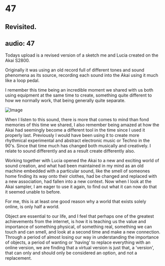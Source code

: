 # 47
## Revisited.
audio: 47
---

Todays upload is a revised version of a sketch me and Lucia created on the Akai S2800. 

Originally it was using an old record full of different tones and sound phenomena as its source, recording each sound into the Akai using it much like a loop pedal. 

I remember this time being an incredible moment we shared with us both using equipment at the same time to create, something quite different to how we normally work, that being generally quite separate.

![Image](/assets/img/Snd-47.jpg) 

When I listen to this sound, there is more that comes to mind than fond memories of this time we shared, I also remember being amazed at how the Akai had seemingly become a different tool in the time since I used it properly last. Previously I would have been using it to create more rhythmical experimental and abstract electronic music or Techno in the 90's. Since that time much has changed both musically and creatively. I relate to sound differently and as a result create differently also. 

Working together with Lucia opened the Akai to a new and exciting world of sound creation, and what had been maintained in my mind as an old machine embedded with a particular sound, like the smell of someones home finding its way onto their clothes, had be changed and replaced with a new association, had fallen into a new context. Now when I look at the Akai sampler, I am eager to use it again, to find out what it can now do that it seemed unable to before.

For me, this is at least one good reason why a world that exists solely online, is only half a world.

Object are essential to our life, and I feel that perhaps one of the greatest achievements from the internet, is how it is teaching us the value and importance of something physical, of something real, something we can touch and can smell, and look at a second time and make a new connection. Through a period of almost losing our way in understanding the importance of objects, a period of wanting or 'having' to replace everything with an online version, we are finding that a virtual version is just that, a 'version', that can only and should only be considered an option, and not a replacement.